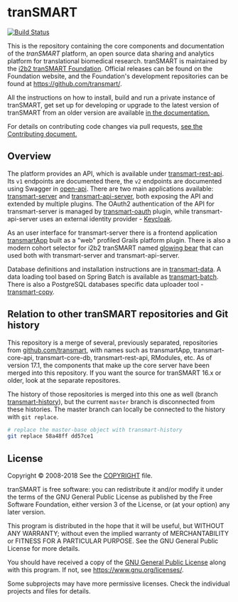 # tranSMART
[![Build Status](https://travis-ci.org/thehyve/transmart-core.svg?branch=master)](https://travis-ci.org/thehyve/transmart-core/branches)

This is the repository containing the core components and documentation of the _tranSMART_ platform,
an open source data sharing and analytics platform for translational biomedical research. tranSMART
is maintained by the [i2b2 tranSMART Foundation](http://transmartfoundation.org). Official releases
can be found on the Foundation website, and the Foundation's development repositories
can be found at <https://github.com/transmart/>.

All the instructions on how to install, build and run a private instance of tranSMART, get set up for developing or upgrade to the latest version of tranSMART from an older version are available [in the documentation.](docs/README.md)

For details on contributing code changes via pull requests, [see the Contributing document.](CONTRIBUTING.md)

## Overview

The platform provides an API, which is available under [transmart-rest-api](transmart-rest-api).
Its `v1` endpoints are documented there, the `v2` endpoints are documented using Swagger in [open-api](open-api).
There are two main applications available: [transmart-server](transmart-server) and [transmart-api-server](transmart-api-server), both exposing the API and extended by multiple plugins.
The OAuth2 authentication of the API for transmart-server is managed by [transmart-oauth](transmart-oauth) plugin, while transmart-api-server uses an external identity provider - [Keycloak](https://www.keycloak.org/).

As an user interface for transmart-server there is a frontend application [transmartApp](transmartApp) built as a "web" profiled Grails platform plugin. There is also a modern cohort selector for i2b2 tranSMART named [glowing bear](https://github.com/thehyve/glowing-bear) that can used both with transmart-server and transmart-api-server.


Database definitions and installation instructions are in [transmart-data](transmart-data).
A data loading tool based on Spring Batch is available as [transmart-batch](transmart-batch).
There is also a PostgreSQL databases specific data uploader tool - [transmart-copy](transmart-copy).


## Relation to other tranSMART repositories and Git history

This repository is a merge of several, previously separated, repositories from [github.com/transmart](https://github.com/transmart/),
with names such as transmartApp, transmart-core-api, transmart-core-db, transmart-rest-api, RModules, etc.
As of version 17.1, the components that make up the core server have been merged into this repository.
If you want the source for tranSMART 16.x or older, look at the separate repositores.

The history of those repositories is merged into this one as well (branch [transmart-history](../../tree/transmart-history)),
but the current `master` branch is disconnected from these histories.
The master branch can locally be connected to the history with `git replace`.
```bash
# replace the master-base object with transmart-history
git replace 58a48ff dd57ce1
```

## License

Copyright &copy; 2008-2018
See the [COPYRIGHT](COPYRIGHT) file.

tranSMART is free software: you can redistribute it and/or modify it under the terms of the GNU General Public License as published by the Free Software Foundation, either version 3 of the License, or (at your option) any later version.

This program is distributed in the hope that it will be useful,
but WITHOUT ANY WARRANTY; without even the implied warranty of
MERCHANTABILITY or FITNESS FOR A PARTICULAR PURPOSE.  See the
GNU General Public License for more details.

You should have received a copy of the [GNU General Public License](LICENSE) along with this program. If not, see https://www.gnu.org/licenses/.


Some subprojects may have more permissive licenses. Check the individual projects and files for details.

